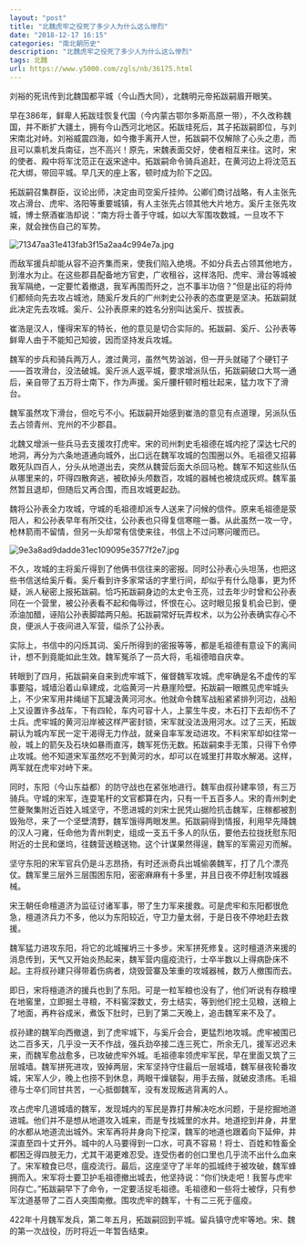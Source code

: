 ```yaml
---
layout: "post"
title: "北魏虎牢之役死了多少人为什么这么惨烈"
date: "2018-12-17 16:15"
categories: "南北朝历史"
description: "北魏虎牢之役死了多少人为什么这么惨烈"
tags: 北魏
url: https://www.y5000.com/zgls/nb/36175.html
---
```






刘裕的死讯传到北魏国都平城（今山西大同），北魏明元帝拓跋嗣眉开眼笑。

早在386年，鲜卑人拓跋珪恢复代国（今内蒙古鄂尔多斯高原一带），不久改称魏国，并不断扩大疆土，拥有今山西河北地区。拓跋珪死后，其子拓跋嗣即位，与刘宋南北对峙。刘裕威震四海，如今撒手离开人世，拓跋嗣不仅解除了心头之患，而且可以乘机发兵南征，岂不高兴！原先，宋魏表面交好，使者相互来往。这时，宋的使者、殿中将军沈范正在返宋途中。拓跋嗣命令骑兵追赶，在黄河边上将沈范五花大绑，带回平城。早几天的座上客，顿时成为阶下之囚。  

拓跋嗣召集群臣，议论出师，决定由司空奚斤挂帅。公卿们商讨战略，有人主张先攻占滑台、虎牢、洛阳等重要城镇，有人主张先占领其他大片地方。奚斤主张先攻城，博士祭酒崔浩却说：“南方将士善于守城，如以大军围攻数城，一旦攻不下来，就会挫伤自己的军势。

![71347aa31e413fab3f15a2aa4c994e7a.jpg](https://img.y5000.com/uploads/allimg/181030/71347aa31e413fab3f15a2aa4c994e7a.jpg)

而敌军援兵却能从容不迫齐集而来，使我们陷入绝境。不如分兵去占领其他地方，到淮水为止。在这些郡县配备地方官吏，广收租谷，这样洛阳、虎牢、滑台等城被我军隔绝，一定要忙着撤退，我军再围而歼之，岂不事半功倍？”但是出征的将帅们都倾向先去攻占城池，随奚斤发兵的广州刺史公孙表的态度更是坚决。拓跋嗣就此决定先去攻城。奚斤、公孙表原来的姓名分别叫达奚斤、拔拔表。  

崔浩是汉人，懂得宋军的特长，他的意见是切合实际的。拓跋嗣、奚斤、公孙表等鲜卑人由于不能知己知彼，因而坚持发兵攻城。  

魏军的步兵和骑兵两万人，渡过黄河，虽然气势汹汹，但一开头就碰了个硬钉子——首攻滑台，没法破城。奚斤派人返平城，要求增派队伍，拓跋嗣破口大骂一通后，亲自带了五万将士南下，作为声援。奚斤腰杆顿时粗壮起来，猛力攻下了滑台。  

魏军虽然攻下滑台，但吃亏不小。拓跋嗣开始感到崔浩的意见有点道理，另派队伍去占领青州、兖州的不少郡县。  

北魏又增派一些兵马去支援攻打虎牢。宋的司州刺史毛祖德在城内挖了深达七尺的地洞，再分为六条地道通向城外，出口远在魏军攻城的包围圈以外。毛祖德又招募敢死队四百人，分头从地道出去，突然从魏营后面大杀回马枪。魏军不知这些队伍从哪里来的，吓得四散奔逃，被砍掉头颅数百，攻城的器械也被烧成灰烬。魏军虽然暂且退却，但随后又再合围，而且攻城更起劲。  

魏将公孙表全力攻城，守城的毛祖德却派专人送来了问候的信件。原来毛祖德是荥阳人，和公孙表早年有所交往，公孙表也只得复信寒暄一番。从此虽然一攻一守，枪林箭雨不留情，但另一头却常有信使来往，书信上不过问寒问暖而已。  

![9e3a8ad9dadde31ec109095e3577f2e7.jpg](https://img.y5000.com/uploads/allimg/181030/9e3a8ad9dadde31ec109095e3577f2e7.jpg)

不久，攻城的主将奚斤得到了他俩书信往来的密报。同时公孙表心头坦荡，也把这些书信送给奚斤看。奚斤看到许多家常话的字里行间，却似乎有什么隐事，更为怀疑，派人秘密上报拓跋嗣。恰巧拓跋嗣身边的太史令王亮，过去年少时曾和公孙表同在一个营里，被公孙表看不起和侮辱过，怀恨在心。这时眼见报复机会已到，便添油加醋，诬陷公孙表脚踏两只船。拓跋嗣常好玩弄权术，以为公孙表确实存心不良，便派人于夜间进入军营，缢杀了公孙表。  

实际上，书信中的闪烁其词、奚斤所得到的密报等等，都是毛祖德有意设下的离间计，想不到竟能如此生效。魏军冤杀了一员大将，毛祖德暗自庆幸。  

转眼到了四月，拓跋嗣亲自来到虎牢城下，催督魏军攻城。虎牢确是名不虚传的军事要隘，城墙沿着山阜建成，北临黄河一片悬崖险壁。拓跋嗣一眼瞧见虎牢城头上，不少宋军用井绳缒下瓦罐汲黄河河水。他就命令魏军战船紧紧排列河边，战船上又设置许多战车，下有四轮，车内可容十人，上蒙生牛皮，木石打下去却伤不了士兵。虎牢城的黄河沿岸被这样严密封锁，宋军就没法汲用河水。过了三天，拓跋嗣认为城内军民一定干渴得无力作战，就亲自率军发动进攻。不料宋军却如往常一般，城上的箭矢及石块如暴雨直泻，魏军死伤无数。拓跋嗣束手无策，只得下令停止攻城。他不知道宋军虽然吃不到黄河的水，却可以在城里打井取水解渴。这样，两军就在虎牢对峙下来。  

同时，东阳（今山东益都）的防守战也在紧张地进行。魏军由叔孙建率领，有三万骑兵。守城的宋军，连耍笔杆的文官都算在内，只有一千五百多人。宋的青州刺史竺夔聚集附近百姓入城坚守，不愿进城的刘宋士民凭山据险抗击魏军，庄稼都被割毁殆尽，来了一个坚壁清野，魏军饿得两眼发黑。拓跋嗣得到情报，利用早先降魏的汉人刁雍，任命他为青州刺史，组成一支五千多人的队伍，要他去拉拢抚慰东阳附近的士民和堡坞，往魏营送粮送物。这个计谋果然得逞，魏军的军需迎刃而解。  

坚守东阳的宋军官兵仍是斗志昂扬，有时还派奇兵出城偷袭魏军，打了几个漂亮仗。魏军里三层外三层围困东阳，密密麻麻有十多里，并且日夜不停赶制攻城器械。  

宋王朝任命檀道济为监征讨诸军事，带了生力军来援救。可是虎牢和东阳都很危急，檀道济兵力不多，他以为东阳较近，守卫力量太弱，于是日夜不停地赶去救援。  

魏军猛力进攻东阳，将它的北城摧坍三十多步。宋军拼死修复。这时檀道济来援的消息传到，天气又开始炎热起来，魏军营内瘟疫流行，士卒半数以上得病卧床不起。主将叔孙建只得带着伤病者，烧毁营寨及笨重的攻城器械，数万人撤围而去。  

即日，宋将檀道济的援兵也到了东阳。可是一粒军粮也没有了，他们听说有存粮埋在地窖里，立即掘土寻粮，不料窖深数丈，夯土结实，等到他们挖土见粮，送粮上了地面，再杵谷成米，煮饭下肚时，已到了第二天晚上，追击魏军来不及了。  

叔孙建的魏军向西撤退，到了虎牢城下，与奚斤会合，更猛烈地攻城。虎牢被围已达二百多天，几乎没一天不作战，强兵劲卒接二连三死亡，所余无几，援军迟迟未来，而魏军愈战愈多，已攻破虎牢外城。毛祖德率领虎牢军民，早在里面又筑了三层城墙。魏军拼死进攻，毁掉两层，宋军坚持守住最后一层城墙，魏军昼夜轮番攻城，宋军人少，晚上也捞不到休息，两眼干燥皲裂，用手去揩，就破皮溃疡。毛祖德与士卒们同甘共苦，一心抵御魏军，没有发现叛逃背离的人。  

攻占虎牢几道城墙的魏军，发现城内的军民是靠打井解决吃水问题，于是挖掘地道进城。他们并不是想从地道攻入城来，而是专找城里的水井。地道挖到井身，井里的水都从地道流出城外。宋军再将井身向下挖深，魏军的地道也跟着向下延伸，井深直至四十丈开外。城中的人马要得到一口水，可真不容易！将士、百姓和牲畜全都困乏得四肢无力，尤其干渴更难忍受。连受伤者的创口里也几乎流不出什么血来了。宋军粮食已尽，瘟疫流行。最后，这座坚守了半年的孤城终于被攻破，魏军蜂拥而入。宋军将士要卫护毛祖德撤出城去，他坚持说：“你们快走吧！我誓与虎牢同存亡。”拓跋嗣早下了命令，一定要活捉毛祖德。毛祖德和一些将士被俘，只有参军沈道基带了二百人突围南撤。围攻虎牢的魏军，十有二三死于瘟疫。  

422年十月魏军发兵，第二年五月，拓跋嗣回到平城。留兵镇守虎牢等地。宋、魏的第一次战役，历时将近一年暂告结束。  

  
